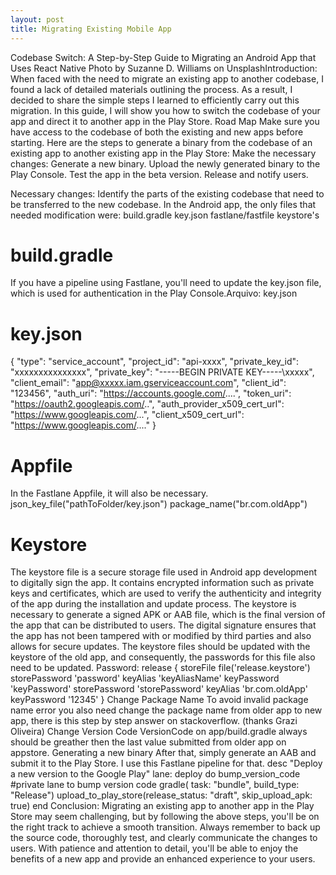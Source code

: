 ```yaml
---
layout: post
title: Migrating Existing Mobile App
---
```


Codebase Switch: A Step-by-Step Guide to Migrating an Android App that Uses React Native
Photo by Suzanne D. Williams on UnsplashIntroduction:
When faced with the need to migrate an existing app to another codebase, I found a lack of detailed materials outlining the process. As a result, I decided to share the simple steps I learned to efficiently carry out this migration. In this guide, I will show you how to switch the codebase of your app and direct it to another app in the Play Store.
Road Map
Make sure you have access to the codebase of both the existing and new apps before starting. Here are the steps to generate a binary from the codebase of an existing app to another existing app in the Play Store:
Make the necessary changes:
Generate a new binary.
Upload the newly generated binary to the Play Console.
Test the app in the beta version.
Release and notify users.

Necessary changes:
Identify the parts of the existing codebase that need to be transferred to the new codebase. In the Android app, the only files that needed modification were:
build.gradle
key.json
fastlane/fastfile
keystore's

# build.gradle
If you have a pipeline using Fastlane, you'll need to update the key.json file, which is used for authentication in the Play Console.Arquivo: key.json
# key.json
{
  "type": "service_account",
  "project_id": "api-xxxx",
  "private_key_id": "xxxxxxxxxxxxxxx",
  "private_key": "-----BEGIN PRIVATE KEY-----\xxxxx",
  "client_email": "app@xxxxx.iam.gserviceaccount.com",
  "client_id": "123456",
  "auth_uri": "https://accounts.google.com/....",
  "token_uri": "https://oauth2.googleapis.com/..",
  "auth_provider_x509_cert_url": "https://www.googleapis.com/...",
  "client_x509_cert_url": "https://www.googleapis.com/...."
}
# Appfile
In the Fastlane Appfile, it will also be necessary.
json_key_file("pathToFolder/key.json")
package_name("br.com.oldApp")
# Keystore
The keystore file is a secure storage file used in Android app development to digitally sign the app. It contains encrypted information such as private keys and certificates, which are used to verify the authenticity and integrity of the app during the installation and update process.
The keystore is necessary to generate a signed APK or AAB file, which is the final version of the app that can be distributed to users. The digital signature ensures that the app has not been tampered with or modified by third parties and also allows for secure updates.
The keystore files should be updated with the keystore of the old app, and consequently, the passwords for this file also need to be updated.
Password:
release {
            storeFile file('release.keystore')
            storePassword 'password'
            keyAlias 'keyAliasName'
            keyPassword 'keyPassword'
            storePassword 'storePassword'
            keyAlias 'br.com.oldApp'
            keyPassword '12345'
        }
Change Package Name
To avoid invalid package name error you also need change the package name from older app to new app, there is this step by step answer on stackoverflow. (thanks Grazi Oliveira)
Change Version Code
VersionCode on app/build.gradle always should be greather then the last value submitted from older app on appstore.
Generating a new binary
After that, simply generate an AAB and submit it to the Play Store. I use this Fastlane pipeline for that.
desc "Deploy a new version to the Google Play"
  lane: deploy do
      bump_version_code #private lane to bump version code
      gradle( task: "bundle", build_type: "Release")
      upload_to_play_store(release_status: "draft", skip_upload_apk: true)
    end
Conclusion:
Migrating an existing app to another app in the Play Store may seem challenging, but by following the above steps, you'll be on the right track to achieve a smooth transition. Always remember to back up the source code, thoroughly test, and clearly communicate the changes to users. With patience and attention to detail, you'll be able to enjoy the benefits of a new app and provide an enhanced experience to your users.